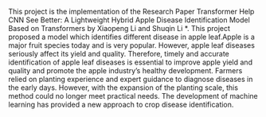 This project is the implementation of the Research Paper Transformer Help CNN See Better: A Lightweight Hybrid Apple Disease Identification Model Based on Transformers by Xiaopeng Li and Shuqin Li *.
This project proposed a model which identifies different disease in apple leaf.Apple is a major fruit species today and is very popular. However, apple leaf diseases seriously affect its yield and quality. 
Therefore, timely and accurate identification of apple leaf diseases is essential to improve apple yield and quality and promote the apple industry’s healthy development. Farmers relied on planting experience and expert
guidance to diagnose diseases in the early days. However, with the expansion of the planting scale, this method could no longer meet practical needs. The development of machine learning has provided a new approach to crop disease identification.
